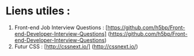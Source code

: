 # Liens utiles :

1. Front-end Job Interview Questions :
[https://github.com/h5bp/Front-end-Developer-Interview-Questions] (https://github.com/h5bp/Front-end-Developer-Interview-Questions)
2. Futur CSS : [http://cssnext.io/] (http://cssnext.io/)